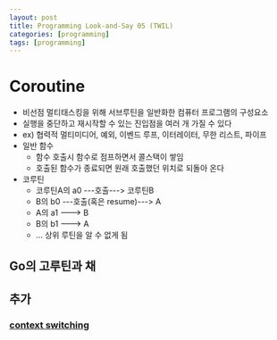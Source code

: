 ```yaml
---
layout: post
title: Programming Look-and-Say 05 (TWIL)
categories: [programming]
tags: [programming]
---
```


# Coroutine
- 비선점 멀티태스킹을 위해 서브루틴을 일반화한 컴퓨터 프로그램의 구성요소
- 실행을 중단하고 재시작할 수 있는 진입점을 여러 개 가질 수 있다
- ex) 협력적 멀티미디어, 예외, 이벤드 루프, 이터레이터, 무한 리스트, 파이프
- 일반 함수
    - 함수 호출시 함수로 점프하면서 콜스택이 쌓임
    - 호출된 함수가 종료되면 원래 호출했던 위치로 되돌아 온다
- 코루틴
    - 코루틴A의 a0 ---호출---> 코루틴B
    - B의 b0 ---호출(혹은 resume)---> A
    - A의 a1 ---> B
    - B의 b1 ---> A
    - ... 상위 루틴을 알 수 없게 됨

## Go의 고루틴과 채


## 추가
### [context switching](https://jeong-pro.tistory.com/93)
